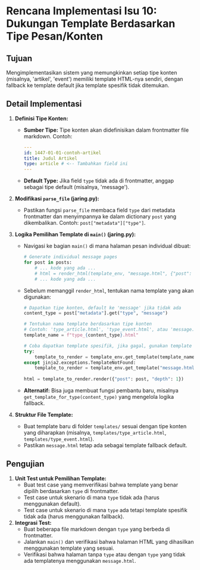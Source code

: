 # Rencana Implementasi Isu 10: Dukungan Template Berdasarkan Tipe Pesan/Konten

## Tujuan
Mengimplementasikan sistem yang memungkinkan setiap tipe konten (misalnya, 'artikel', 'event') memiliki template HTML-nya sendiri, dengan fallback ke template default jika template spesifik tidak ditemukan.

## Detail Implementasi

1.  **Definisi Tipe Konten:**
    *   **Sumber Tipe:** Tipe konten akan didefinisikan dalam frontmatter file markdown. Contoh:
        ```yaml
        ---
        id: 1447-01-01-contoh-artikel
        title: Judul Artikel
        type: article # <-- Tambahkan field ini
        ---
        ```
    *   **Default Type:** Jika field `type` tidak ada di frontmatter, anggap sebagai tipe default (misalnya, 'message').

2.  **Modifikasi `parse_file` (jaring.py):**
    *   Pastikan fungsi `parse_file` membaca field `type` dari metadata frontmatter dan menyimpannya ke dalam dictionary `post` yang dikembalikan. Contoh: `post["metadata"]["type"]`.

3.  **Logika Pemilihan Template di `main()` (jaring.py):**
    *   Navigasi ke bagian `main()` di mana halaman pesan individual dibuat:
        ```python
        # Generate individual message pages
        for post in posts:
            # ... kode yang ada ...
            # html = render_html(template_env, "message.html", {"post": post, "depth": 1}) # <-- Baris ini akan dimodifikasi
            # ... kode yang ada ...
        ```
    *   Sebelum memanggil `render_html`, tentukan nama template yang akan digunakan:
        ```python
        # Dapatkan tipe konten, default ke 'message' jika tidak ada
        content_type = post["metadata"].get("type", "message")
        
        # Tentukan nama template berdasarkan tipe konten
        # Contoh: 'type_article.html', 'type_event.html', atau 'message.html'
        template_name = f"type_{content_type}.html" 
        
        # Coba dapatkan template spesifik, jika gagal, gunakan template default
        try:
            template_to_render = template_env.get_template(template_name)
        except jinja2.exceptions.TemplateNotFound:
            template_to_render = template_env.get_template("message.html") # Fallback template
            
        html = template_to_render.render({"post": post, "depth": 1})
        ```
    *   **Alternatif:** Bisa juga membuat fungsi pembantu baru, misalnya `get_template_for_type(content_type)` yang mengelola logika fallback.

4.  **Struktur File Template:**
    *   Buat template baru di folder `templates/` sesuai dengan tipe konten yang diharapkan (misalnya, `templates/type_article.html`, `templates/type_event.html`).
    *   Pastikan `message.html` tetap ada sebagai template fallback default.

## Pengujian

1.  **Unit Test untuk Pemilihan Template:**
    *   Buat test case yang memverifikasi bahwa template yang benar dipilih berdasarkan `type` di frontmatter.
    *   Test case untuk skenario di mana `type` tidak ada (harus menggunakan default).
    *   Test case untuk skenario di mana `type` ada tetapi template spesifik tidak ada (harus menggunakan fallback).
2.  **Integrasi Test:**
    *   Buat beberapa file markdown dengan `type` yang berbeda di frontmatter.
    *   Jalankan `main()` dan verifikasi bahwa halaman HTML yang dihasilkan menggunakan template yang sesuai.
    *   Verifikasi bahwa halaman tanpa `type` atau dengan `type` yang tidak ada templatenya menggunakan `message.html`.
